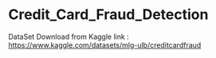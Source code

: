 # Credit_Card_Fraud_Detection
DataSet Download from Kaggle link :  https://www.kaggle.com/datasets/mlg-ulb/creditcardfraud
